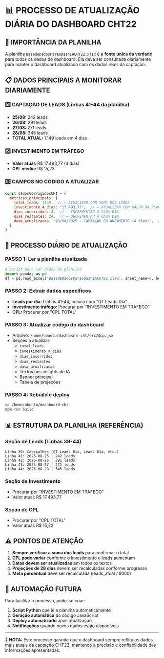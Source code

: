 # 📊 PROCESSO DE ATUALIZAÇÃO DIÁRIA DO DASHBOARD CHT22

## 🎯 IMPORTÂNCIA DA PLANILHA
A planilha `BasedeDadosParaoDashIACHT22.xlsx` é a **fonte única da verdade** para todos os dados do dashboard. Ela deve ser consultada diariamente para manter o dashboard atualizado com os dados reais da captação.

## 📋 DADOS PRINCIPAIS A MONITORAR DIARIAMENTE

### 1️⃣ **CAPTAÇÃO DE LEADS (Linhas 41-44 da planilha)**
- **25/08:** 242 leads
- **26/08:** 291 leads  
- **27/08:** 271 leads
- **28/08:** 345 leads
- **TOTAL ATUAL:** 1.149 leads em 4 dias

### 2️⃣ **INVESTIMENTO EM TRÁFEGO**
- **Valor atual:** R$ 17.493,77 (4 dias)
- **CPL médio:** R$ 15,23

### 3️⃣ **CAMPOS NO CÓDIGO A ATUALIZAR**
```javascript
const dadosCorrigidosCHT = {
  metricas_principais: {
    total_leads: 1149,  // ← ATUALIZAR COM SOMA DOS LEADS
    investimento_4_dias: "17.493,77",  // ← ATUALIZAR COM VALOR DA PLANILHA
    dias_incorridos: 4,  // ← INCREMENTAR A CADA DIA
    dias_restantes: 24,  // ← DECREMENTAR A CADA DIA
    data_atualizacao: '28/08/2025 - CAPTAÇÃO EM ANDAMENTO (4 dias)',  // ← ATUALIZAR DATA E DIAS
  }
}
```

## 🔄 PROCESSO DIÁRIO DE ATUALIZAÇÃO

### **PASSO 1: Ler a planilha atualizada**
```python
# Script para ler dados da planilha
import pandas as pd
df = pd.read_excel('BasedeDadosParaoDashIACHT22.xlsx', sheet_name=0, header=None)
```

### **PASSO 2: Extrair dados específicos**
- **Leads por dia:** Linhas 41-44, coluna com "QT Leads Dia"
- **Investimento tráfego:** Procurar por "INVESTIMENTO EM TRÁFEGO"
- **CPL:** Procurar por "CPL TOTAL"

### **PASSO 3: Atualizar código do dashboard**
- Arquivo: `/home/ubuntu/dashboard-cht/src/App.jsx`
- Seções a atualizar:
  - `total_leads`
  - `investimento_X_dias`
  - `dias_incorridos`
  - `dias_restantes`
  - `data_atualizacao`
  - Textos nos insights de IA
  - Banner principal
  - Tabela de projeções

### **PASSO 4: Rebuild e deploy**
```bash
cd /home/ubuntu/dashboard-cht
npm run build
```

## 📊 ESTRUTURA DA PLANILHA (REFERÊNCIA)

### **Seção de Leads (Linhas 39-44)**
```
Linha 39: Cabeçalhos (QT Leads Dia, Leads Dia, etc.)
Linha 41: 2025-08-25 | 242 leads
Linha 42: 2025-08-26 | 291 leads  
Linha 43: 2025-08-27 | 271 leads
Linha 44: 2025-08-28 | 345 leads
```

### **Seção de Investimento**
- Procurar por "INVESTIMENTO EM TRÁFEGO"
- Valor atual: R$ 17.493,77

### **Seção de CPL**
- Procurar por "CPL TOTAL"
- Valor atual: R$ 15,23

## ⚠️ PONTOS DE ATENÇÃO

1. **Sempre verificar a soma dos leads** para confirmar o total
2. **CPL pode variar** conforme o investimento e leads aumentam
3. **Datas devem ser atualizadas** em todos os textos
4. **Projeções de 28 dias** devem ser recalculadas conforme progresso
5. **Meta percentual** deve ser recalculada (leads_atual / 9000)

## 🚀 AUTOMAÇÃO FUTURA

Para facilitar o processo, pode-se criar:
1. **Script Python** que lê a planilha automaticamente
2. **Geração automática** do código JavaScript
3. **Deploy automatizado** após atualização
4. **Notificações** quando novos dados estão disponíveis

---

**📝 NOTA:** Este processo garante que o dashboard sempre reflita os dados mais atuais da captação CHT22, mantendo a precisão e confiabilidade das informações apresentadas.

